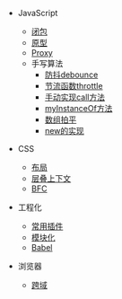 - JavaScript
  - [闭包](closure.md)
  - [原型](prototype.md)
  - [Proxy](JS/Proxy.md)
  - 手写算法
    - [防抖debounce](algorithm/debounce.md)
    - [节流函数throttle](algorithm/throttle.md)
    - [手动实现call方法](algorithm/myCall.md)
    - [myInstanceOf方法](algorithm/myInstanceof.md)
    - [数组拍平](algorithm/数组拍平.md)
    - [new的实现](algorithm/new.md)
    <!-- - [手动实现深拷贝](algorithm/deepClone.md) -->

- CSS
  - [布局](layout.md)
  - [层叠上下文](CSS/层叠上下文.md)
  - [BFC](CSS/BFC.md)
  <!-- - [属性选择器](CSS/属性选择器.md) -->

- 工程化
  - [常用插件](工程化/前端常用资源收集.md)
  - [模块化](工程化/模块化.md)
  - [Babel](工程化/Babel.md)

- 浏览器
  - [跨域](浏览器/跨域.md)
